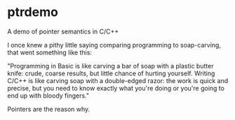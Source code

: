 # ptrdemo
A demo of pointer semantics in C/C++

I once knew a pithy little saying comparing programming to soap-carving,
that went something like this:

"Programming in Basic is like carving a bar of soap with a plastic butter
knife: crude, coarse results, but little chance of hurting yourself. Writing
C/C++ is like carving soap with a double-edged razor: the work is quick and
precise, but you need to know exactly what you're doing or you're going to
end up with bloody fingers."

Pointers are the reason why.
